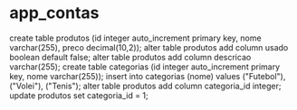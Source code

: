 # app_contas

create table produtos (id integer auto_increment primary key, nome varchar(255), preco decimal(10,2));
alter table produtos add column usado boolean default false;
alter table produtos add column descricao varchar(255);
create table categorias (id integer auto_increment primary key, nome varchar(255));
insert into categorias (nome) values ("Futebol"), ("Volei"), ("Tenis");
alter table produtos add column categoria_id integer;
update produtos set categoria_id = 1;
